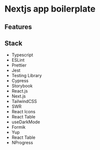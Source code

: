 # Nextjs app boilerplate

## Features

## Stack

- Typescript
- ESLint
- Prettier
- Jest
- Testing Library
- Cypress
- Storybook
- React.js
- Next.js
- TailwindCSS
- SWR
- React Icons
- React Table
- useDarkMode
- Formik
- Yup
- React Table
- NProgress
